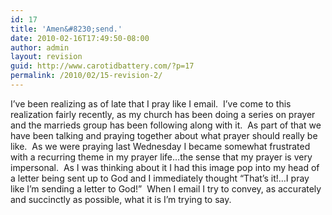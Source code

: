 ```yaml
---
id: 17
title: 'Amen&#8230;send.'
date: 2010-02-16T17:49:50-08:00
author: admin
layout: revision
guid: http://www.carotidbattery.com/?p=17
permalink: /2010/02/15-revision-2/
---
```

I&#8217;ve been realizing as of late that I pray like I email.  I&#8217;ve come to this realization fairly recently, as my church has been doing a series on prayer and the marrieds group has been following along with it.  As part of that we have been talking and praying together about what prayer should really be like.  As we were praying last Wednesday I became somewhat frustrated with a recurring theme in my prayer life&#8230;the sense that my prayer is very impersonal.  As I was thinking about it I had this image pop into my head of a letter being sent up to God and I immediately thought &#8220;That&#8217;s it!&#8230;I pray like I&#8217;m sending a letter to God!&#8221;  When I email I try to convey, as accurately and succinctly as possible, what it is I&#8217;m trying to say.